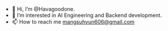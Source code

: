 - 👋 Hi, I’m @Havagoodone.
- 👀 I’m interested in AI Engineering and Backend development.
- 📫 How to reach me mangsuhyun606@gmail.com


<!---
Havagoodone/Havagoodone is a ✨ special ✨ repository because its `README.md` (this file) appears on your GitHub profile.
You can click the Preview link to take a look at your changes.
--->


